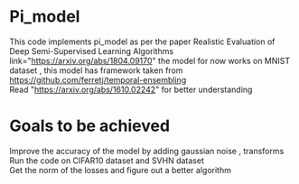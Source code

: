 # Pi_model
This code implements pi_model as per the paper Realistic Evaluation of Deep Semi-Supervised Learning Algorithms link="https://arxiv.org/abs/1804.09170"
the model for now works on MNIST dataset , this model has framework taken from https://github.com/ferretj/temporal-ensembling 
<br /> 
Read "https://arxiv.org/abs/1610.02242" for better understanding  

# Goals to be achieved 
Improve the accuracy of the model by adding gaussian noise , transforms <br /> 
Run the code on CIFAR10 dataset and SVHN dataset <br /> 
Get the norm of the losses and figure out a better algorithm <br /> 




